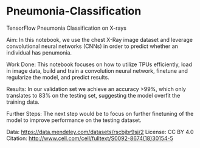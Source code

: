 # Pneumonia-Classification
TensorFlow Pneumonia Classification on X-rays

Aim:
In this notebook, we use the chest X-Ray image dataset and leverage convolutional neural networks (CNNs) in order to predict whether an individual has penumonia.

Work Done:
This notebook focuses on how to utilize TPUs efficiently, load in image data, build and train a convolution neural network, finetune and regularize the model, and predict results.

Results:
In our validation set we achieve an accuracy >99%, which only translates to 83% on the testing set, suggesting the model overfit the training data.

Further Steps:
The next step would be to focus on further finetuning of the model to improve performance on the testing dataset.

Data: https://data.mendeley.com/datasets/rscbjbr9sj/2
License: CC BY 4.0
Citation: http://www.cell.com/cell/fulltext/S0092-8674(18)30154-5
